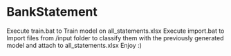# BankStatement
Execute train.bat to Train model on all_statements.xlsx
Execute import.bat to Import files from /input folder to classify them with the previously generated model and attach to all_statements.xlsx
Enjoy :)
